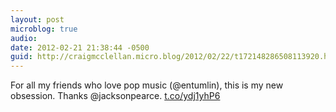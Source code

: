 ```yaml
---
layout: post
microblog: true
audio: 
date: 2012-02-21 21:38:44 -0500
guid: http://craigmcclellan.micro.blog/2012/02/22/t172148286508113920.html
---
```

For all my friends who love pop music (@entumlin), this is my new obsession. Thanks @jacksonpearce.
[t.co/ydj1yhP6](http://t.co/ydj1yhP6)
